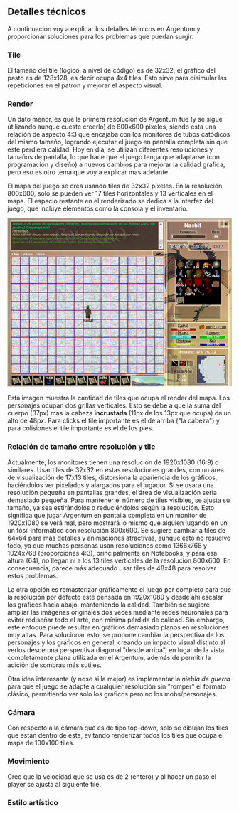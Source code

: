 ## Detalles técnicos

A continuación voy a explicar los detalles técnicos en Argentum y proporcionar soluciones para los problemas que puedan 
surgir.

### Tile

El tamaño del tile (lógico, a nivel de código) es de 32x32, el gráfico del pasto es de 128x128, es decir ocupa 4x4
tiles. Esto sirve para disimular las repeticiones en el patrón y mejorar el aspecto visual.

### Render

Un dato menor, es que la primera resolución de Argentum fue (y se sigue utilizando aunque cueste creerlo) de 800x600
pixeles, siendo esta una relación de aspecto 4:3 que encajaba con los monitores de tubos catódicos del mismo tamaño,
logrando ejecutar el juego en pantalla completa sin que este perdiera calidad. Hoy en día, se utilizan diferentes
resoluciones y tamaños de pantalla, lo que hace que el juego tenga que adaptarse (con programación y diseño) a nuevos
cambios para mejorar la calidad grafica, pero eso es otro tema que voy a explicar mas adelante.

El mapa del juego se crea usando tiles de 32x32 píxeles. En la resolución 800x600, solo se pueden ver 17 tiles
horizontales y 13 verticales en el mapa. El espacio restante en el renderizado se dedica a la interfaz del juego,
que incluye elementos como la consola y el inventario.

![](render.png)

Esta imagen muestra la cantidad de tiles que ocupa el render del mapa. Los personajes ocupan dos grillas verticales.
Esto se debe a que la suma del cuerpo (37px) mas la cabeza **incrustada** (11px de los 13px que ocupa) da un alto de
48px. Para clicks el tile importante es el de arriba ("la cabeza") y para colisiones el tile importante es el de los
pies.

### Relación de tamaño entre resolución y tile

Actualmente, los monitores tienen una resolución de 1920x1080 (16:9) o similares. Usar tiles de 32x32 en estas
resoluciones grandes, con un área de visualización de 17x13 tiles, distorsiona la apariencia de los gráficos,
haciéndolos ver pixelados y alargados para el jugador. Si se usara una resolución pequeña en pantallas grandes, el área
de visualización sería demasiado pequeña. Para mantener el número de tiles visibles, se ajusta su tamaño, ya sea
estirándolos o reduciéndolos según la resolución. Esto significa que jugar Argentum en pantalla completa en un monitor
de 1920x1080 se verá mal, pero mostrará lo mismo que alguien jugando en un un fósil informático con resolución 800x600.
Se sugiere cambiar a tiles de 64x64 para más detalles y animaciones atractivas, aunque esto no resuelve todo, ya que
muchas personas usan resoluciones como 1366x768 y 1024x768 (proporciones 4:3), principalmente en Notebooks, y para esa
altura (64), no llegan ni a los 13 tiles verticales de la resolucion 800x600. En consecuencia, parece más adecuado usar
tiles de 48x48 para resolver estos problemas.

La otra opción es remasterizar gráficamente el juego por completo para que la resolución por defecto esté pensada en
1920x1080 y desde ahi escalar los gráficos hacia abajo, manteniendo la calidad. También se sugiere ampliar las imágenes
originales dos veces mediante redes neuronales para evitar rediseñar todo el arte, con mínima pérdida de calidad. Sin
embargo, este enfoque puede resultar en gráficos demasiado planos en resoluciones muy altas. Para solucionar esto, se
propone cambiar la perspectiva de los personajes y los gráficos en general, creando un impacto visual distinto al verlos
desde una perspectiva diagonal "desde arriba", en lugar de la vista completamente plana utilizada en el Argentum, además
de permitir la adición de sombras más sutiles.

Otra idea interesante (y nose si la mejor) es implementar la *niebla de guerra* para que el juego se adapte a cualquier
resolución sin "romper" el formato clásico, permitiendo ver solo los graficos pero no los mobs/personajes.

### Cámara

Con respecto a la cámara que es de tipo top-down, solo se dibujan los tiles que estan dentro de esta, evitando
renderizar todos los tiles que ocupa el mapa de 100x100 tiles.

### Movimiento
Creo que la velocidad que se usa es de 2 (entero) y al hacer un paso el player se ajusta al siguiente tile.

### Estilo artístico
